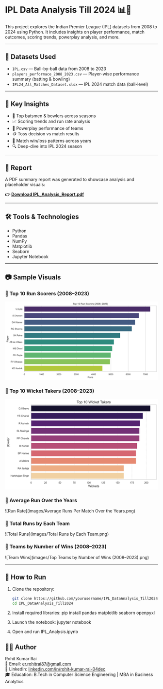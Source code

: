 # IPL Data Analysis Till 2024 📊🏏

This project explores the Indian Premier League (IPL) datasets from 2008 to 2024 using Python. It includes insights on player performance, match outcomes, scoring trends, powerplay analysis, and more.

---

## 📁 Datasets Used

- `IPL.csv` — Ball-by-ball data from 2008 to 2023  
- `players_performace_2008_2023.csv` — Player-wise performance summary (batting & bowling)  
- `IPL24_All_Matches_Dataset.xlsx` — IPL 2024 match data (ball-level)

---

## 📌 Key Insights

- 🏏 Top batsmen & bowlers across seasons  
- 📈 Scoring trends and run rate analysis  
- 🎯 Powerplay performance of teams  
- 🪙 Toss decision vs match results  
- 🧠 Match win/loss patterns across years  
- 🔍 Deep-dive into IPL 2024 season  

---

## 📄 Report

A PDF summary report was generated to showcase analysis and placeholder visuals:

**👉 [Download IPL_Analysis_Report.pdf](IPL_Analysis_Report.pdf)**

---

## 🛠️ Tools & Technologies

- Python  
- Pandas  
- NumPy  
- Matplotlib  
- Seaborn  
- Jupyter Notebook  

---

## 📷 Sample Visuals

### 🔹 Top 10 Run Scorers (2008–2023)
![Top 10 Run Scorers](images/top_10_run_scorers.png)

### 🔹 Top 10 Wicket Takers (2008–2023)
![Top 10 Wicket Takers](images/top_10_wicket_takers.png)

### 🔹 Average Run Over the Years
![Run Rate](images/Average Runs Per Match Over the Years.png)

### 🔹 Total Runs by Each Team
![Total Runs](images/Total Runs by Each Team.png)

### 🔹 Teams by Number of Wins (2008–2023)
![Team Wins](images/Top Teams by Number of Wins (2008–2023).png)


---

## 🚀 How to Run

1. Clone the repository:
   ```bash
   git clone https://github.com/yourusername/IPL_DataAnalysis_Till2024.git
   cd IPL_DataAnalysis_Till2024

2. Install required libraries:
   pip install pandas matplotlib seaborn openpyxl
   
3. Launch the notebook:
   jupyter notebook

4. Open and run IPL_Analysis.ipynb

## 👨‍💻 Author

Rohit Kumar Rai  
📧 Email: [er.rohitrai87@gmail.com](mailto:er.rohitrai87@gmail.com)  
🔗 LinkedIn: [linkedin.com/in/rohit-kumar-rai-04dec](https://www.linkedin.com/in/rohit-kumar-rai-04dec)  
🎓 Education: B.Tech in Computer Science Engineering | MBA in Business Analytics

